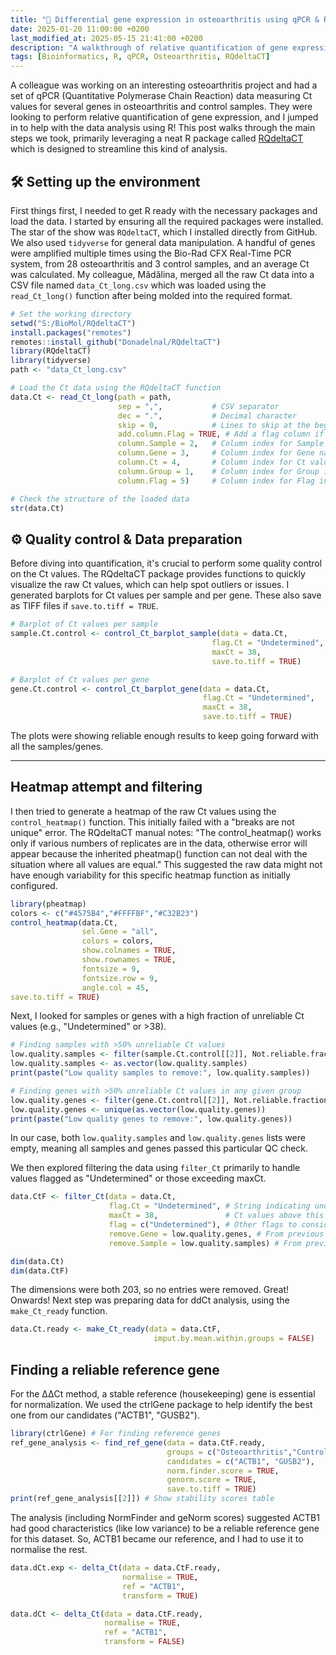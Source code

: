 ```yaml
---
title: "🔬 Differential gene expression in osteoarthritis using qPCR & RQdeltaCT"
date: 2025-01-20 11:00:00 +0200
last_modified_at: 2025-05-15 21:41:00 +0200
description: "A walkthrough of relative quantification of gene expression in an osteoarthritis dataset using the RQdeltaCT R package"
tags: [Bioinformatics, R, qPCR, Osteoarthritis, RQdeltaCT]
---
```


A colleague was working on an interesting osteoarthritis project and had a set of qPCR (Quantitative Polymerase Chain Reaction) data measuring Ct values for several genes in osteoarthritis and control samples. They were looking to perform relative quantification of gene expression, and I jumped in to help with the data analysis using R\! This post walks through the main steps we took, primarily leveraging a neat R package called [RQdeltaCT](https://github.com/Donadelnal/RQdeltaCT) which is designed to streamline this kind of analysis.

## 🛠️ Setting up the environment 

First things first, I needed to get R ready with the necessary packages and load the data. I started by ensuring all the required packages were installed. The star of the show was `RQdeltaCT`, which I installed directly from GitHub. We also used `tidyverse` for general data manipulation. A handful of genes were amplified multiple times using the Bio-Rad CFX Real-Time PCR system, from 28 osteoarthritis and 3 control samples, and an average Ct was calculated. My colleague, Mădălina, merged all the raw Ct data into a CSV file named `data_Ct_long.csv` which was loaded using the `read_Ct_long()` function after being molded into the required format.

```r
# Set the working directory 
setwd("S:/BioMol/RQdeltaCT")
install.packages("remotes") 
remotes::install_github("Donadelnal/RQdeltaCT")
library(RQdeltaCT)
library(tidyverse)
path <- "data_Ct_long.csv"

# Load the Ct data using the RQdeltaCT function
data.Ct <- read_Ct_long(path = path,
                        sep = ",",           # CSV separator
                        dec = ".",           # Decimal character
                        skip = 0,            # Lines to skip at the beginning
                        add.column.Flag = TRUE, # Add a flag column if not present
                        column.Sample = 2,   # Column index for Sample names
                        column.Gene = 3,     # Column index for Gene names
                        column.Ct = 4,       # Column index for Ct values
                        column.Group = 1,    # Column index for Group information
                        column.Flag = 5)     # Column index for Flag information

# Check the structure of the loaded data
str(data.Ct)
```

## ⚙️ Quality control & Data preparation

Before diving into quantification, it's crucial to perform some quality control on the Ct values. The RQdeltaCT package provides functions to quickly visualize the raw Ct values, which can help spot outliers or issues. I generated barplots for Ct values per sample and per gene. These also save as TIFF files if `save.to.tiff = TRUE`.

```r
# Barplot of Ct values per sample
sample.Ct.control <- control_Ct_barplot_sample(data = data.Ct,
                                             flag.Ct = "Undetermined", # How undetermined values are flagged
                                             maxCt = 38,               # Max Ct value considered reliable
                                             save.to.tiff = TRUE)

# Barplot of Ct values per gene
gene.Ct.control <- control_Ct_barplot_gene(data = data.Ct,
                                           flag.Ct = "Undetermined",
                                           maxCt = 38,
                                           save.to.tiff = TRUE)
```

The plots were showing reliable enough results to keep going forward with all the samples/genes.

---

## Heatmap attempt and filtering

I then tried to generate a heatmap of the raw Ct values using the `control_heatmap()` function. This initially failed with a "breaks are not unique" error. The RQdeltaCT manual notes: "The control_heatmap() works only if various numbers of replicates are in the data, otherwise error will appear because the inherited pheatmap() function can not deal with the situation where all values are equal." This suggested the raw data might not have enough variability for this specific heatmap function as initially configured.

```r
library(pheatmap)
colors <- c("#4575B4","#FFFFBF","#C32B23")
control_heatmap(data.Ct,
                sel.Gene = "all",
                colors = colors,
                show.colnames = TRUE,
                show.rownames = TRUE, 
                fontsize = 9,
                fontsize.row = 9,
                angle.col = 45,
save.to.tiff = TRUE)
```

Next, I looked for samples or genes with a high fraction of unreliable Ct values (e.g., "Undetermined" or >38).

```r
# Finding samples with >50% unreliable Ct values
low.quality.samples <- filter(sample.Ct.control[[2]], Not.reliable.fraction > 0.5)$Sample
low.quality.samples <- as.vector(low.quality.samples)
print(paste("Low quality samples to remove:", low.quality.samples))

# Finding genes with >50% unreliable Ct values in any given group
low.quality.genes <- filter(gene.Ct.control[[2]], Not.reliable.fraction > 0.5)$Gene
low.quality.genes <- unique(as.vector(low.quality.genes))
print(paste("Low quality genes to remove:", low.quality.genes))
```

In our case, both `low.quality.samples` and `low.quality.genes` lists were empty, meaning all samples and genes passed this particular QC check.

We then explored filtering the data using `filter_Ct` primarily to handle values flagged as "Undetermined" or those exceeding maxCt.

```r
data.CtF <- filter_Ct(data = data.Ct,
                      flag.Ct = "Undetermined", # String indicating undetermined Ct
                      maxCt = 38,               # Ct values above this are considered unreliable
                      flag = c("Undetermined"), # Other flags to consider unreliable
                      remove.Gene = low.quality.genes, # From previous step (was empty)
                      remove.Sample = low.quality.samples) # From previous step (was empty)

dim(data.Ct)
dim(data.CtF)
```

The dimensions were both 203, so no entries were removed. Great! Onwards! Next step was preparing data for ddCt analysis, using the `make_Ct_ready` function.

```r
data.Ct.ready <- make_Ct_ready(data = data.CtF,
                                imput.by.mean.within.groups = FALSE)
```

## Finding a reliable reference gene

For the ΔΔCt method, a stable reference (housekeeping) gene is essential for normalization. We used the ctrlGene package to help identify the best one from our candidates ("ACTB1", "GUSB2").

```r
library(ctrlGene) # For finding reference genes
ref_gene_analysis <- find_ref_gene(data = data.CtF.ready, 
                                   groups = c("Osteoarthritis","Control"),
                                   candidates = c("ACTB1", "GUSB2"),
                                   norm.finder.score = TRUE,
                                   genorm.score = TRUE,
                                   save.to.tiff = TRUE)
print(ref_gene_analysis[[2]]) # Show stability scores table
```

The analysis (including NormFinder and geNorm scores) suggested ACTB1 had good characteristics (like low variance) to be a reliable reference gene for this dataset. So, ACTB1 became our reference, and I had to use it to normalise the rest.

```r
data.dCt.exp <- delta_Ct(data = data.CtF.ready,
                         normalise = TRUE,
                         ref = "ACTB1",
                         transform = TRUE)

data.dCt <- delta_Ct(data = data.CtF.ready,
                     normalise = TRUE,
                     ref = "ACTB1",
                     transform = FALSE)
```

